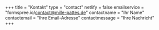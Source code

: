 +++
title = "Kontakt"
type = "contact"
netlify = false
emailservice = "formspree.io/contact@mille-pattes.de"
contactname = "Ihr Name"
contactemail = "Ihre Email-Adresse"
contactmessage = "Ihre Nachricht"
+++
